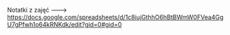 Notatki z zajęć ---> https://docs.google.com/spreadsheets/d/1c8iujGthhO6hBtBWmW0FVea4GgU7gPfwh1o64kRNKdk/edit?gid=0#gid=0
